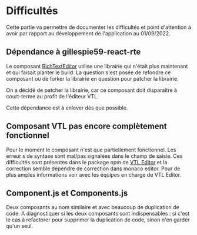 # Difficultés

Cette partie va permettre de documenter les difficultés et point d'attention à avoir par rapport au développement de l'application au 01/09/2022.

## Dépendance à gillespie59-react-rte

Le composant [RichTextEditor](../../../../src/forms/controls/control-with-suggestions/components/rich-textarea-with-suggestions.jsx) utilise une librairie qui n'était plus maintenant et qui faisait planter le build. La question s'est posée de refondre ce composant ou de forker la librairie en question pour patcher la librairie.

On a décidé de patcher la librairie, car ce composant doit disparaître à court-terme au profit de l'éditeur VTL.

Cette dépendance est à enlever dès que possible.

## Composant VTL pas encore complètement fonctionnel

Pour le moment le composant n'est que partiellement fonctionnel. Les erreur s de syntaxe sont mal/pas signalées dans le champ de saisie. Ces difficultés sont présentes dans le package npm de [VTL Editor](https://github.com/eurostat/vtl-editor) et la correction semble dépendre de correction dans monaco editor. Pour de plus amples informations voir avec les équipes en charge de VTL Editor.

## Component.js et Components.js

Deux composants au nom similaire et avec beaucoup de duplication de code. A diagnostiquer si les deux composants sont indispensables : si c'est le cas à refactorer pour supprimer la duplication de code, sinon n'en garder qu'un seul.
